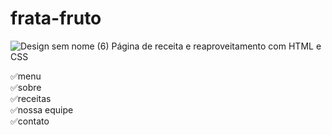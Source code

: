 # frata-fruto

![Design sem nome (6)](https://user-images.githubusercontent.com/109918729/190030046-a14645cb-7810-497e-81c3-9b914abe7b71.png)
Página de receita e reaproveitamento com HTML e CSS

✅menu<br>
✅sobre<br>
✅receitas<br>
✅nossa equipe<br>
✅contato<br>
